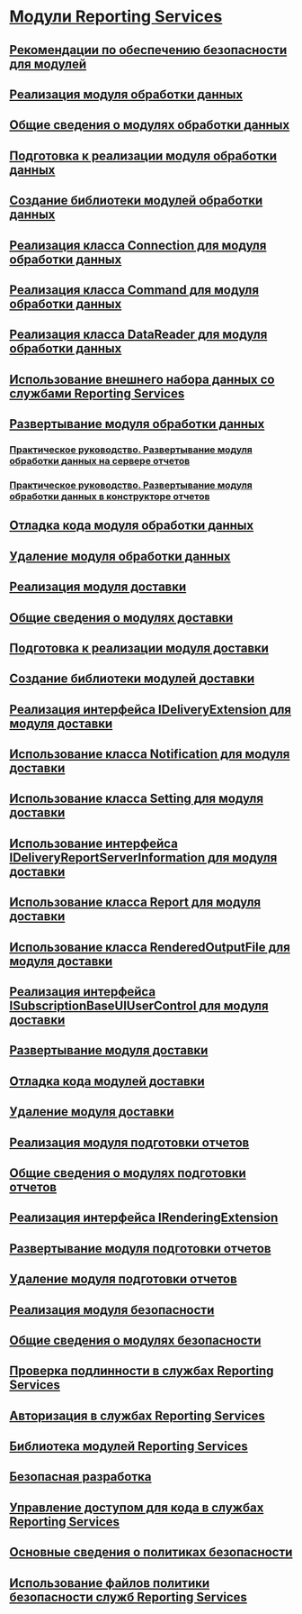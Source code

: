 # [Модули Reporting Services](reporting-services-extensions.md)
## [Рекомендации по обеспечению безопасности для модулей](security-considerations-for-extensions.md)
## [Реализация модуля обработки данных](data-processing/implementing-a-data-processing-extension.md)
## [Общие сведения о модулях обработки данных](data-processing/data-processing-extensions-overview.md)
## [Подготовка к реализации модуля обработки данных](data-processing/preparing-to-implement-a-data-processing-extension.md)
## [Создание библиотеки модулей обработки данных](data-processing/creating-a-data-processing-extension-library.md)
## [Реализация класса Connection для модуля обработки данных](data-processing/implementing-a-connection-class-for-a-data-processing-extension.md)
## [Реализация класса Command для модуля обработки данных](data-processing/implementing-a-command-class-for-a-data-processing-extension.md)
## [Реализация класса DataReader для модуля обработки данных](data-processing/implementing-a-datareader-class-for-a-data-processing-extension.md)
## [Использование внешнего набора данных со службами Reporting Services](data-processing/using-an-external-dataset-with-reporting-services.md)
## [Развертывание модуля обработки данных](data-processing/deploying-a-data-processing-extension.md)
### [Практическое руководство. Развертывание модуля обработки данных на сервере отчетов](data-processing/deploying-a-data-processing-extension-to-a-report-server.md)
### [Практическое руководство. Развертывание модуля обработки данных в конструкторе отчетов](data-processing/deploying-a-data-processing-extension-to-report-designer.md)
## [Отладка кода модуля обработки данных](data-processing/debugging-data-processing-extension-code.md)
## [Удаление модуля обработки данных](data-processing/removing-a-data-processing-extension.md)
## [Реализация модуля доставки](delivery-extension/implementing-a-delivery-extension.md)
## [Общие сведения о модулях доставки](delivery-extension/delivery-extensions-overview.md)
## [Подготовка к реализации модуля доставки](delivery-extension/preparing-to-implement-a-delivery-extension.md)
## [Создание библиотеки модулей доставки](delivery-extension/creating-a-delivery-extension-library.md)
## [Реализация интерфейса IDeliveryExtension для модуля доставки](delivery-extension/implementing-the-ideliveryextension-interface-for-a-delivery-extension.md)
## [Использование класса Notification для модуля доставки](delivery-extension/using-a-notification-class-for-a-delivery-extension.md)
## [Использование класса Setting для модуля доставки](delivery-extension/using-the-setting-class-for-a-delivery-extension.md)
## [Использование интерфейса IDeliveryReportServerInformation для модуля доставки](delivery-extension/using-the-ideliveryreportserverinformation-interface-for-a-delivery-extension.md)
## [Использование класса Report для модуля доставки](delivery-extension/using-the-report-class-for-a-delivery-extension.md)
## [Использование класса RenderedOutputFile для модуля доставки](delivery-extension/using-the-renderedoutputfile-class-for-a-delivery-extension.md)
## [Реализация интерфейса ISubscriptionBaseUIUserControl для модуля доставки](delivery-extension/implementing-the-isubscriptionbaseuiusercontrol-interface.md)
## [Развертывание модуля доставки](delivery-extension/deploying-a-delivery-extension.md)
## [Отладка кода модулей доставки](delivery-extension/debugging-delivery-extension-code.md)
## [Удаление модуля доставки](delivery-extension/removing-a-delivery-extension.md)
## [Реализация модуля подготовки отчетов](rendering-extension/implementing-a-rendering-extension.md)
## [Общие сведения о модулях подготовки отчетов](rendering-extension/rendering-extensions-overview.md)
## [Реализация интерфейса IRenderingExtension](rendering-extension/implementing-the-irenderingextension-interface.md)
## [Развертывание модуля подготовки отчетов](rendering-extension/deploying-a-rendering-extension.md)
## [Удаление модуля подготовки отчетов](rendering-extension/removing-a-rendering-extension.md)
## [Реализация модуля безопасности](security-extension/implementing-a-security-extension.md)
## [Общие сведения о модулях безопасности](security-extension/security-extensions-overview.md)
## [Проверка подлинности в службах Reporting Services](security-extension/authentication-in-reporting-services.md)
## [Авторизация в службах Reporting Services](security-extension/authorization-in-reporting-services.md)
## [Библиотека модулей Reporting Services](reporting-services-extension-library.md)
## [Безопасная разработка](secure-development/secure-development-reporting-services.md)
## [Управление доступом для кода в службах Reporting Services](secure-development/code-access-security-in-reporting-services.md)
## [Основные сведения о политиках безопасности](secure-development/understanding-security-policies.md)
## [Использование файлов политики безопасности служб Reporting Services](secure-development/using-reporting-services-security-policy-files.md)
